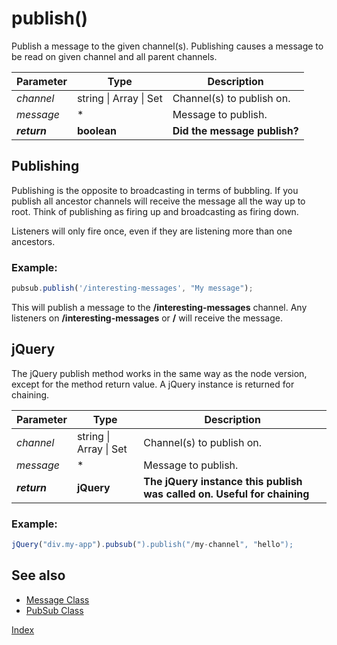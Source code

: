 # publish()

Publish a message to the given channel(s). Publishing causes a message to be read on given channel and all parent channels.

 | Parameter | Type | Description |
 | --- | --- | --- |
 | *channel* | string \| Array \| Set | Channel(s) to publish on. |
 | *message* | * | Message to publish. |
 | ***return*** | **boolean** | **Did the message publish?** |
 
 ## Publishing
 Publishing is the opposite to broadcasting in terms of bubbling.  If you publish all ancestor channels will receive the message all the way up to root.  Think of publishing as firing up and broadcasting as firing down.
 
 Listeners will only fire once, even if they are listening more than one ancestors.
 
  ### Example:
  
```javascript
pubsub.publish('/interesting-messages', "My message"); 
```

This will publish a message to the **/interesting-messages** channel.  Any listeners on **/interesting-messages** or **/** will receive the message.
  
## jQuery

The jQuery publish method works in the same way as the node version, except for the method return value.  A jQuery instance is returned for chaining.

 | Parameter | Type | Description |
 | --- | --- | --- |
 | *channel* | string \| Array \| Set | Channel(s) to publish on. |
 | *message* | * | Message to publish. |
 | ***return*** | **jQuery** | **The jQuery instance this publish was called on.  Useful for chaining** |



  ### Example:
```javascript
jQuery("div.my-app").pubsub(").publish("/my-channel", "hello"); 
```

## See also
  
 * [Message Class](../Message/index.md)
 * [PubSub Class](./index.md)
   

  [Index](../../ReadMe.md)
 